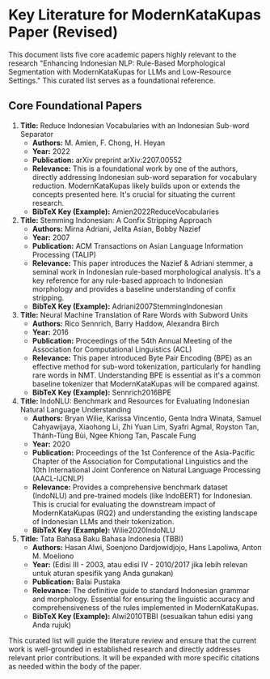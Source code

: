 # **Key Literature for ModernKataKupas Paper (Revised)**

This document lists five core academic papers highly relevant to the research "Enhancing Indonesian NLP: Rule-Based Morphological Segmentation with ModernKataKupas for LLMs and Low-Resource Settings." This curated list serves as a foundational reference.

## **Core Foundational Papers**

1. **Title:** Reduce Indonesian Vocabularies with an Indonesian Sub-word Separator  
   * **Authors:** M. Amien, F. Chong, H. Heyan  
   * **Year:** 2022  
   * **Publication:** arXiv preprint arXiv:2207.00552  
   * **Relevance:** This is a foundational work by one of the authors, directly addressing Indonesian sub-word separation for vocabulary reduction. ModernKataKupas likely builds upon or extends the concepts presented here. It's crucial for situating the current research.  
   * **BibTeX Key (Example):** Amien2022ReduceVocabularies  
2. **Title:** Stemming Indonesian: A Confix Stripping Approach  
   * **Authors:** Mirna Adriani, Jelita Asian, Bobby Nazief  
   * **Year:** 2007  
   * **Publication:** ACM Transactions on Asian Language Information Processing (TALIP)  
   * **Relevance:** This paper introduces the Nazief & Adriani stemmer, a seminal work in Indonesian rule-based morphological analysis. It's a key reference for any rule-based approach to Indonesian morphology and provides a baseline understanding of confix stripping.  
   * **BibTeX Key (Example):** Adriani2007StemmingIndonesian  
3. **Title:** Neural Machine Translation of Rare Words with Subword Units  
   * **Authors:** Rico Sennrich, Barry Haddow, Alexandra Birch  
   * **Year:** 2016  
   * **Publication:** Proceedings of the 54th Annual Meeting of the Association for Computational Linguistics (ACL)  
   * **Relevance:** This paper introduced Byte Pair Encoding (BPE) as an effective method for sub-word tokenization, particularly for handling rare words in NMT. Understanding BPE is essential as it's a common baseline tokenizer that ModernKataKupas will be compared against.  
   * **BibTeX Key (Example):** Sennrich2016BPE  
4. **Title:** IndoNLU: Benchmark and Resources for Evaluating Indonesian Natural Language Understanding  
   * **Authors:** Bryan Wilie, Karissa Vincentio, Genta Indra Winata, Samuel Cahyawijaya, Xiaohong Li, Zhi Yuan Lim, Syafri Agmal, Royston Tan, Thánh-Tùng Bùi, Ngee Khiong Tan, Pascale Fung  
   * **Year:** 2020  
   * **Publication:** Proceedings of the 1st Conference of the Asia-Pacific Chapter of the Association for Computational Linguistics and the 10th International Joint Conference on Natural Language Processing (AACL-IJCNLP)  
   * **Relevance:** Provides a comprehensive benchmark dataset (IndoNLU) and pre-trained models (like IndoBERT) for Indonesian. This is crucial for evaluating the downstream impact of ModernKataKupas (RQ2) and understanding the existing landscape of Indonesian LLMs and their tokenization.  
   * **BibTeX Key (Example):** Wilie2020IndoNLU  
5. **Title:** Tata Bahasa Baku Bahasa Indonesia (TBBI)  
   * **Authors:** Hasan Alwi, Soenjono Dardjowidjojo, Hans Lapoliwa, Anton M. Moeliono  
   * **Year:** (Edisi III \- 2003, atau edisi IV \- 2010/2017 jika lebih relevan untuk aturan spesifik yang Anda gunakan)  
   * **Publication:** Balai Pustaka  
   * **Relevance:** The definitive guide to standard Indonesian grammar and morphology. Essential for ensuring the linguistic accuracy and comprehensiveness of the rules implemented in ModernKataKupas.  
   * **BibTeX Key (Example):** Alwi2010TBBI (sesuaikan tahun edisi yang Anda rujuk)

This curated list will guide the literature review and ensure that the current work is well-grounded in established research and directly addresses relevant prior contributions. It will be expanded with more specific citations as needed within the body of the paper.